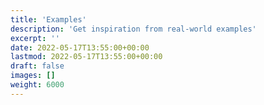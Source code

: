 ```yaml
---
title: 'Examples'
description: 'Get inspiration from real-world examples'
excerpt: ''
date: 2022-05-17T13:55:00+00:00
lastmod: 2022-05-17T13:55:00+00:00
draft: false
images: []
weight: 6000
---
```

